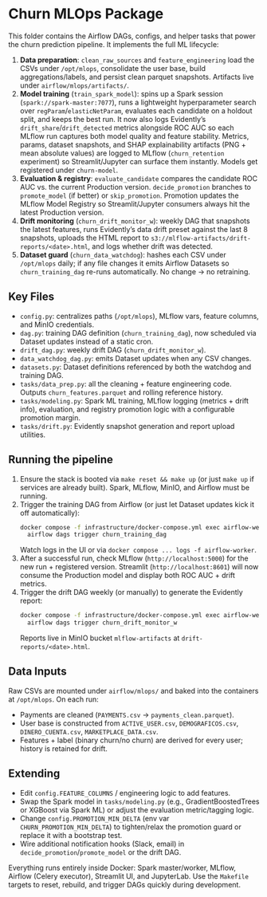 # Churn MLOps Package

This folder contains the Airflow DAGs, configs, and helper tasks that power the churn prediction pipeline. It implements the full ML lifecycle:

1. **Data preparation**: `clean_raw_sources` and `feature_engineering` load the CSVs under `/opt/mlops`, consolidate the user base, build aggregations/labels, and persist clean parquet snapshots. Artifacts live under `airflow/mlops/artifacts/`.
2. **Model training** (`train_spark_model`): spins up a Spark session (`spark://spark-master:7077`), runs a lightweight hyperparameter search over `regParam`/`elasticNetParam`, evaluates each candidate on a holdout split, and keeps the best run. It now also logs Evidently’s `drift_share`/`drift_detected` metrics alongside ROC AUC so each MLflow run captures both model quality and feature stability. Metrics, params, dataset snapshots, and SHAP explainability artifacts (PNG + mean absolute values) are logged to MLflow (`churn_retention` experiment) so Streamlit/Jupyter can surface them instantly. Models get registered under `churn-model`.
3. **Evaluation & registry**: `evaluate_candidate` compares the candidate ROC AUC vs. the current Production version. `decide_promotion` branches to `promote_model` (if better) or `skip_promotion`. Promotion updates the MLflow Model Registry so Streamlit/Jupyter consumers always hit the latest Production version.
4. **Drift monitoring** (`churn_drift_monitor_w`): weekly DAG that snapshots the latest features, runs Evidently’s data drift preset against the last 8 snapshots, uploads the HTML report to `s3://mlflow-artifacts/drift-reports/<date>.html`, and logs whether drift was detected.
5. **Dataset guard** (`churn_data_watchdog`): hashes each CSV under `/opt/mlops` daily; if any file changes it emits Airflow Datasets so `churn_training_dag` re-runs automatically. No change → no retraining.

## Key Files

- `config.py`: centralizes paths (`/opt/mlops`), MLflow vars, feature columns, and MinIO credentials.
- `dag.py`: training DAG definition (`churn_training_dag`), now scheduled via Dataset updates instead of a static cron.
- `drift_dag.py`: weekly drift DAG (`churn_drift_monitor_w`).
- `data_watchdog_dag.py`: emits Dataset updates when any CSV changes.
- `datasets.py`: Dataset definitions referenced by both the watchdog and training DAG.
- `tasks/data_prep.py`: all the cleaning + feature engineering code. Outputs `churn_features.parquet` and rolling reference history.
- `tasks/modeling.py`: Spark ML training, MLflow logging (metrics + drift info), evaluation, and registry promotion logic with a configurable promotion margin.
- `tasks/drift.py`: Evidently snapshot generation and report upload utilities.

## Running the pipeline

1. Ensure the stack is booted via `make reset && make up` (or just `make up` if services are already built). Spark, MLflow, MinIO, and Airflow must be running.
2. Trigger the training DAG from Airflow (or just let Dataset updates kick it off automatically):
   ```bash
   docker compose -f infrastructure/docker-compose.yml exec airflow-webserver \
     airflow dags trigger churn_training_dag
   ```
   Watch logs in the UI or via `docker compose ... logs -f airflow-worker`.
3. After a successful run, check MLflow (`http://localhost:5000`) for the new run + registered version. Streamlit (`http://localhost:8601`) will now consume the Production model and display both ROC AUC + drift metrics.
4. Trigger the drift DAG weekly (or manually) to generate the Evidently report:
   ```bash
   docker compose -f infrastructure/docker-compose.yml exec airflow-webserver \
     airflow dags trigger churn_drift_monitor_w
   ```
   Reports live in MinIO bucket `mlflow-artifacts` at `drift-reports/<date>.html`.

## Data Inputs

Raw CSVs are mounted under `airflow/mlops/` and baked into the containers at `/opt/mlops`. On each run:
- Payments are cleaned (`PAYMENTS.csv` → `payments_clean.parquet`).
- User base is constructed from `ACTIVE_USER.csv`, `DEMOGRAFICOS.csv`, `DINERO_CUENTA.csv`, `MARKETPLACE_DATA.csv`.
- Features + label (binary churn/no churn) are derived for every user; history is retained for drift.

## Extending

- Edit `config.FEATURE_COLUMNS` / engineering logic to add features.
- Swap the Spark model in `tasks/modeling.py` (e.g., GradientBoostedTrees or XGBoost via Spark ML) or adjust the evaluation metric/tagging logic.
- Change `config.PROMOTION_MIN_DELTA` (env var `CHURN_PROMOTION_MIN_DELTA`) to tighten/relax the promotion guard or replace it with a bootstrap test.
- Wire additional notification hooks (Slack, email) in `decide_promotion`/`promote_model` or the drift DAG.

Everything runs entirely inside Docker: Spark master/worker, MLflow, Airflow (Celery executor), Streamlit UI, and JupyterLab. Use the `Makefile` targets to reset, rebuild, and trigger DAGs quickly during development.
